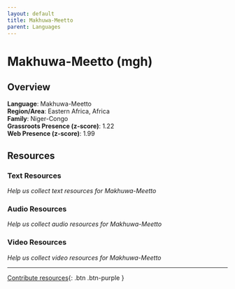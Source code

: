 ```yaml
---
layout: default
title: Makhuwa-Meetto
parent: Languages
---
```


# Makhuwa-Meetto (mgh)

## Overview

**Language**: Makhuwa-Meetto  
**Region/Area**: Eastern Africa, Africa  
**Family**: Niger-Congo  
**Grassroots Presence (z-score)**: 1.22  
**Web Presence (z-score)**: 1.99  

## Resources

### Text Resources
*Help us collect text resources for Makhuwa-Meetto*

### Audio Resources
*Help us collect audio resources for Makhuwa-Meetto*

### Video Resources
*Help us collect video resources for Makhuwa-Meetto*

---

[Contribute resources](https://forms.office.com/e/1SfLJx3u1r){: .btn .btn-purple }
